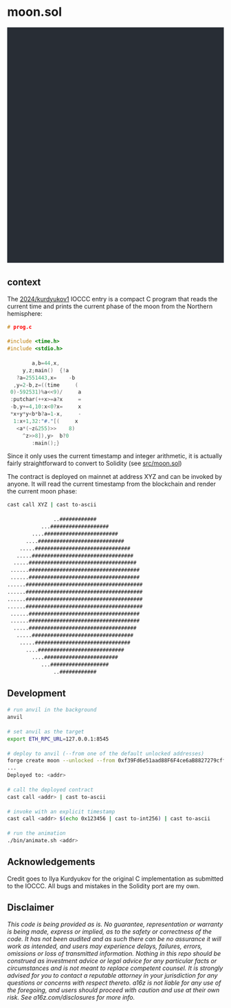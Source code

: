 # moon.sol

![Moon Phase Animation](static/moon.svg)

## context

The [2024/kurdyukov1](https://www.ioccc.org/2024/kurdyukov1/index.html) IOCCC entry is a compact C program that reads the current time and prints the current phase of the moon from the Northern hemisphere:

```c
# prog.c

#include <time.h>
#include <stdio.h>

        a,b=44,x,
     y,z;main()  {!a
   ?a=2551443,x=    -b
  ,y=2-b,z=((time     (
 0)-592531)%a<<9)/     a
 :putchar(++x>=a?x     =
 -b,y+=4,10:x<0?x=     x
 *x+y*y<b*b?a=1-x,     -
  1:x+1,32:"#."[(     x
   <a*(~z&255)>>    8)
     ^z>>8]),y>  b?0
        :main();}
```

Since it only uses the current timestamp and integer arithmetic, it is actually fairly straightforward to convert to Solidity (see [src/moon.sol](https://github.com/0xkarmacoma/moon.sol/blob/main/src/moon.sol))

The contract is deployed on mainnet at address XYZ and can be invoked by anyone. It will read the current timestamp from the blockchain and render the current moon phase:

```sh
cast call XYZ | cast to-ascii

               ..############
           ...###################
        ....########################
      ....############################
    .....###############################
   .....#################################
  .....###################################
 ......####################################
 ......####################################
......######################################
......######################################
......######################################
......######################################
 ......####################################
 ......####################################
  .....###################################
   .....#################################
    .....###############################
      ....############################
        ....########################
           ...###################
               ..############
```

## Development

```sh
# run anvil in the background
anvil

# set anvil as the target
export ETH_RPC_URL=127.0.0.1:8545

# deploy to anvil (--from one of the default unlocked addresses)
forge create moon --unlocked --from 0xf39Fd6e51aad88F6F4ce6aB8827279cffFb92266  --broadcast
...
Deployed to: <addr>

# call the deployed contract
cast call <addr> | cast to-ascii

# invoke with an explicit timestamp
cast call <addr> $(echo 0x123456 | cast to-int256) | cast to-ascii

# run the animation
./bin/animate.sh <addr>
```

## Acknowledgements

Credit goes to Ilya Kurdyukov for the original C implementation as submitted to the IOCCC. All bugs and mistakes in the Solidity port are my own.

## Disclaimer

_This code is being provided as is. No guarantee, representation or warranty is being made, express or implied, as to the safety or correctness of the code. It has not been audited and as such there can be no assurance it will work as intended, and users may experience delays, failures, errors, omissions or loss of transmitted information. Nothing in this repo should be construed as investment advice or legal advice for any particular facts or circumstances and is not meant to replace competent counsel. It is strongly advised for you to contact a reputable attorney in your jurisdiction for any questions or concerns with respect thereto. a16z is not liable for any use of the foregoing, and users should proceed with caution and use at their own risk. See a16z.com/disclosures for more info._
